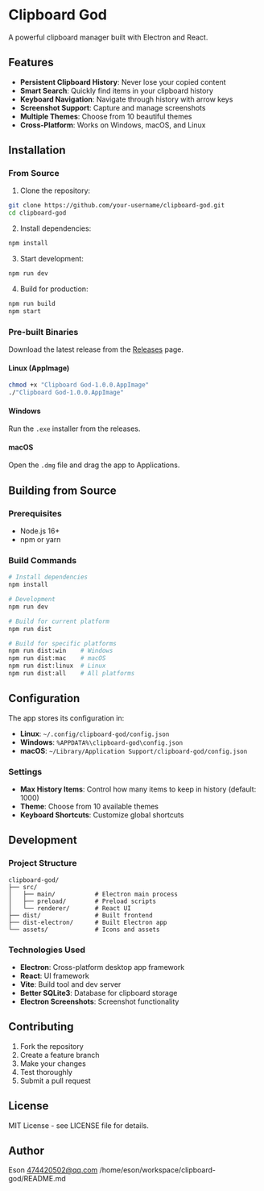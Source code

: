 # Clipboard God

A powerful clipboard manager built with Electron and React.

## Features

- **Persistent Clipboard History**: Never lose your copied content
- **Smart Search**: Quickly find items in your clipboard history
- **Keyboard Navigation**: Navigate through history with arrow keys
- **Screenshot Support**: Capture and manage screenshots
- **Multiple Themes**: Choose from 10 beautiful themes
- **Cross-Platform**: Works on Windows, macOS, and Linux

## Installation

### From Source

1. Clone the repository:
```bash
git clone https://github.com/your-username/clipboard-god.git
cd clipboard-god
```

2. Install dependencies:
```bash
npm install
```

3. Start development:
```bash
npm run dev
```

4. Build for production:
```bash
npm run build
npm start
```

### Pre-built Binaries

Download the latest release from the [Releases](https://github.com/your-username/clipboard-god/releases) page.

#### Linux (AppImage)
```bash
chmod +x "Clipboard God-1.0.0.AppImage"
./"Clipboard God-1.0.0.AppImage"
```

#### Windows
Run the `.exe` installer from the releases.

#### macOS
Open the `.dmg` file and drag the app to Applications.

## Building from Source

### Prerequisites

- Node.js 16+
- npm or yarn

### Build Commands

```bash
# Install dependencies
npm install

# Development
npm run dev

# Build for current platform
npm run dist

# Build for specific platforms
npm run dist:win    # Windows
npm run dist:mac    # macOS
npm run dist:linux  # Linux
npm run dist:all    # All platforms
```

## Configuration

The app stores its configuration in:
- **Linux**: `~/.config/clipboard-god/config.json`
- **Windows**: `%APPDATA%\clipboard-god\config.json`
- **macOS**: `~/Library/Application Support/clipboard-god/config.json`

### Settings

- **Max History Items**: Control how many items to keep in history (default: 1000)
- **Theme**: Choose from 10 available themes
- **Keyboard Shortcuts**: Customize global shortcuts

## Development

### Project Structure

```
clipboard-god/
├── src/
│   ├── main/           # Electron main process
│   ├── preload/        # Preload scripts
│   └── renderer/       # React UI
├── dist/               # Built frontend
├── dist-electron/      # Built Electron app
└── assets/             # Icons and assets
```

### Technologies Used

- **Electron**: Cross-platform desktop app framework
- **React**: UI framework
- **Vite**: Build tool and dev server
- **Better SQLite3**: Database for clipboard storage
- **Electron Screenshots**: Screenshot functionality

## Contributing

1. Fork the repository
2. Create a feature branch
3. Make your changes
4. Test thoroughly
5. Submit a pull request

## License

MIT License - see LICENSE file for details.

## Author

Eson <474420502@qq.com></content>
<parameter name="filePath">/home/eson/workspace/clipboard-god/README.md